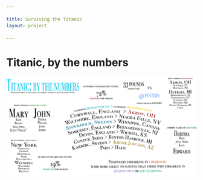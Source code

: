 ```yaml
---

title: Surviving the Titanic
layout: project

---
```


# Titanic, by the numbers

![](titanic_final_draft.png)

